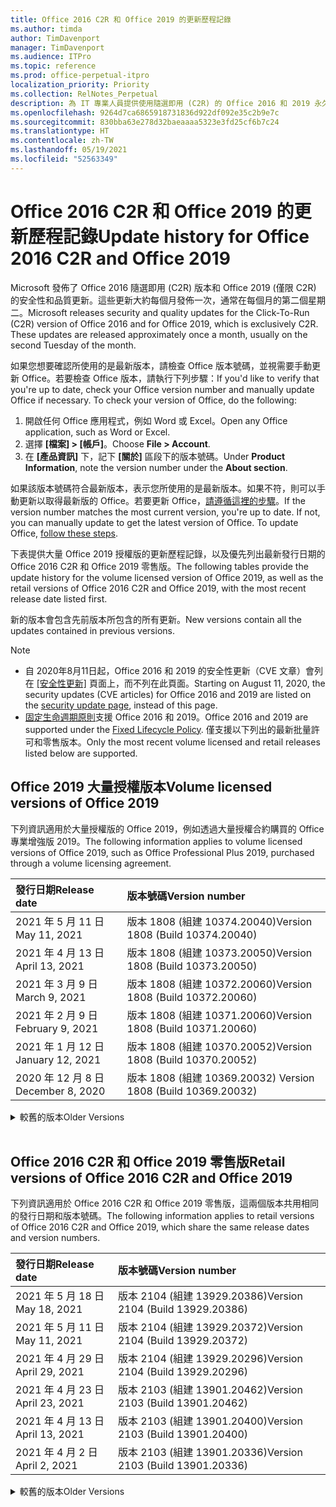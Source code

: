 ```yaml
---
title: Office 2016 C2R 和 Office 2019 的更新歷程記錄
ms.author: timda
author: TimDavenport
manager: TimDavenport
ms.audience: ITPro
ms.topic: reference
ms.prod: office-perpetual-itpro
localization_priority: Priority
ms.collection: RelNotes_Perpetual
description: 為 IT 專業人員提供使用隨選即用 (C2R) 的 Office 2016 和 2019 永久版本的更新歷程記錄
ms.openlocfilehash: 9264d7ca6865918731836d922df092e35c2b9e7c
ms.sourcegitcommit: 830bba63e278d32baeaaaa5323e3fd25cf6b7c24
ms.translationtype: HT
ms.contentlocale: zh-TW
ms.lasthandoff: 05/19/2021
ms.locfileid: "52563349"
---
```

# <a name="update-history-for-office-2016-c2r-and-office-2019"></a><span data-ttu-id="a645a-103">Office 2016 C2R 和 Office 2019 的更新歷程記錄</span><span class="sxs-lookup"><span data-stu-id="a645a-103">Update history for Office 2016 C2R and Office 2019</span></span>

<span data-ttu-id="a645a-p101">Microsoft 發佈了 Office 2016 隨選即用 (C2R) 版本和 Office 2019 (僅限 C2R) 的安全性和品質更新。這些更新大約每個月發佈一次，通常在每個月的第二個星期二。</span><span class="sxs-lookup"><span data-stu-id="a645a-p101">Microsoft releases security and quality updates for the Click-To-Run (C2R) version of Office 2016 and for Office 2019, which is exclusively C2R. These updates are released approximately once a month, usually on the second Tuesday of the month.</span></span>

<span data-ttu-id="a645a-p102">如果您想要確認所使用的是最新版本，請檢查 Office 版本號碼，並視需要手動更新 Office。若要檢查 Office 版本，請執行下列步驟：</span><span class="sxs-lookup"><span data-stu-id="a645a-p102">If you'd like to verify that you're up to date, check your Office version number and manually update Office if necessary. To check your version of Office, do the following:</span></span>

  1.    <span data-ttu-id="a645a-108">開啟任何 Office 應用程式，例如 Word 或 Excel。</span><span class="sxs-lookup"><span data-stu-id="a645a-108">Open any Office application, such as Word or Excel.</span></span>
  2.    <span data-ttu-id="a645a-109">選擇 **[檔案] > [帳戶]**。</span><span class="sxs-lookup"><span data-stu-id="a645a-109">Choose **File > Account**.</span></span>
  3.    <span data-ttu-id="a645a-110">在 **[產品資訊]** 下，記下 **[關於]** 區段下的版本號碼。</span><span class="sxs-lookup"><span data-stu-id="a645a-110">Under **Product Information**, note the version number under the **About section**.</span></span>

<span data-ttu-id="a645a-p103">如果該版本號碼符合最新版本，表示您所使用的是最新版本。如果不符，則可以手動更新以取得最新版的 Office。若要更新 Office，[請遵循這裡的步驟](https://support.office.com/article/2ab296f3-7f03-43a2-8e50-46de917611c5)。</span><span class="sxs-lookup"><span data-stu-id="a645a-p103">If the version number matches the most current version, you're up to date. If not, you can manually update to get the latest version of Office. To update Office, [follow these steps](https://support.office.com/article/2ab296f3-7f03-43a2-8e50-46de917611c5).</span></span>


<span data-ttu-id="a645a-114">下表提供大量 Office 2019 授權版的更新歷程記錄，以及優先列出最新發行日期的 Office 2016 C2R 和 Office 2019 零售版。</span><span class="sxs-lookup"><span data-stu-id="a645a-114">The following tables provide the update history for the volume licensed version of Office 2019, as well as the retail versions of Office 2016 C2R and Office 2019, with the most recent release date listed first.</span></span>

<span data-ttu-id="a645a-115">新的版本會包含先前版本所包含的所有更新。</span><span class="sxs-lookup"><span data-stu-id="a645a-115">New versions contain all the updates contained in previous versions.</span></span>


 > [!NOTE]
> - <span data-ttu-id="a645a-116">自 2020年8月11日起，Office 2016 和 2019 的安全性更新（CVE 文章）會列在 [[安全性更新]](./microsoft365-apps-security-updates.md) 頁面上，而不列在此頁面。</span><span class="sxs-lookup"><span data-stu-id="a645a-116">Starting on August 11, 2020, the security updates (CVE articles) for Office 2016 and 2019 are listed on the [security update page](./microsoft365-apps-security-updates.md), instead of this page.</span></span> 
> - <span data-ttu-id="a645a-117">[固定生命週期原則](/lifecycle/policies/fixed)支援 Office 2016 和 2019。</span><span class="sxs-lookup"><span data-stu-id="a645a-117">Office 2016 and 2019 are supported under the [Fixed Lifecycle Policy](/lifecycle/policies/fixed).</span></span> <span data-ttu-id="a645a-118">僅支援以下列出的最新批量許可和零售版本。</span><span class="sxs-lookup"><span data-stu-id="a645a-118">Only the most recent volume licensed and retail releases listed below are supported.</span></span>


## <a name="volume-licensed-versions-of-office-2019"></a><span data-ttu-id="a645a-119">Office 2019 大量授權版本</span><span class="sxs-lookup"><span data-stu-id="a645a-119">Volume licensed versions of Office 2019</span></span>
<span data-ttu-id="a645a-120">下列資訊適用於大量授權版的 Office 2019，例如透過大量授權合約購買的 Office 專業增強版 2019。</span><span class="sxs-lookup"><span data-stu-id="a645a-120">The following information applies to volume licensed versions of Office 2019, such as Office Professional Plus 2019, purchased through a volume licensing agreement.</span></span>

[//]: # (DO NOT REMOVE VL TABLE START)


|<span data-ttu-id="a645a-122">**發行日期**</span><span class="sxs-lookup"><span data-stu-id="a645a-122">**Release date**</span></span>|<span data-ttu-id="a645a-123">**版本號碼**</span><span class="sxs-lookup"><span data-stu-id="a645a-123">**Version number**</span></span>|
|:-----|:-----|
|<span data-ttu-id="a645a-124">2021 年 5 月 11 日</span><span class="sxs-lookup"><span data-stu-id="a645a-124">May 11, 2021</span></span>|<span data-ttu-id="a645a-125">版本 1808 (組建 10374.20040)</span><span class="sxs-lookup"><span data-stu-id="a645a-125">Version 1808 (Build 10374.20040)</span></span>|
|<span data-ttu-id="a645a-126">2021 年 4 月 13 日</span><span class="sxs-lookup"><span data-stu-id="a645a-126">April 13, 2021</span></span>|<span data-ttu-id="a645a-127">版本 1808 (組建 10373.20050)</span><span class="sxs-lookup"><span data-stu-id="a645a-127">Version 1808 (Build 10373.20050)</span></span>|
|<span data-ttu-id="a645a-128">2021 年 3 月 9 日</span><span class="sxs-lookup"><span data-stu-id="a645a-128">March 9, 2021</span></span>|<span data-ttu-id="a645a-129">版本 1808 (組建 10372.20060)</span><span class="sxs-lookup"><span data-stu-id="a645a-129">Version 1808 (Build 10372.20060)</span></span>|
|<span data-ttu-id="a645a-130">2021 年 2 月 9 日</span><span class="sxs-lookup"><span data-stu-id="a645a-130">February 9, 2021</span></span>|<span data-ttu-id="a645a-131">版本 1808 (組建 10371.20060)</span><span class="sxs-lookup"><span data-stu-id="a645a-131">Version 1808 (Build 10371.20060)</span></span>|
|<span data-ttu-id="a645a-132">2021 年 1 月 12 日</span><span class="sxs-lookup"><span data-stu-id="a645a-132">January 12, 2021</span></span>|<span data-ttu-id="a645a-133">版本 1808 (組建 10370.20052)</span><span class="sxs-lookup"><span data-stu-id="a645a-133">Version 1808 (Build 10370.20052)</span></span>|
|<span data-ttu-id="a645a-134">2020 年 12 月 8 日</span><span class="sxs-lookup"><span data-stu-id="a645a-134">December 8, 2020</span></span>|<span data-ttu-id="a645a-135">版本 1808 (組建 10369.20032) </span><span class="sxs-lookup"><span data-stu-id="a645a-135">Version 1808 (Build 10369.20032)</span></span>|


[//]: # (DO NOT REMOVE VL TABLE END)

<details>
<summary><span data-ttu-id="a645a-137">較舊的版本</span><span class="sxs-lookup"><span data-stu-id="a645a-137">Older Versions</span></span></summary>
 

[//]: # (DO NOT REMOVE VL OLD TABLE START)


|<span data-ttu-id="a645a-139">**發行日期**</span><span class="sxs-lookup"><span data-stu-id="a645a-139">**Release date**</span></span>|<span data-ttu-id="a645a-140">**版本號碼**</span><span class="sxs-lookup"><span data-stu-id="a645a-140">**Version number**</span></span>|
|:-----|:-----|
|<span data-ttu-id="a645a-141">2020 年 11 月 10 日</span><span class="sxs-lookup"><span data-stu-id="a645a-141">November 10, 2020</span></span>|<span data-ttu-id="a645a-142">版本 1808 (組建 10368.20035)</span><span class="sxs-lookup"><span data-stu-id="a645a-142">Version 1808 (Build 10368.20035)</span></span>|
|<span data-ttu-id="a645a-143">2020 年 10 月 13 日</span><span class="sxs-lookup"><span data-stu-id="a645a-143">October 13, 2020</span></span>|<span data-ttu-id="a645a-144">版本 1808 (組建 10367.20048)</span><span class="sxs-lookup"><span data-stu-id="a645a-144">Version 1808 (Build 10367.20048)</span></span>|
|<span data-ttu-id="a645a-145">2020 年 9 月 8 日</span><span class="sxs-lookup"><span data-stu-id="a645a-145">September 8, 2020</span></span>|<span data-ttu-id="a645a-146">版本 1808 (組建 10366.20016)</span><span class="sxs-lookup"><span data-stu-id="a645a-146">Version 1808 (Build 10366.20016)</span></span>|
|<span data-ttu-id="a645a-147">2020 年 8 月 11 日</span><span class="sxs-lookup"><span data-stu-id="a645a-147">August 11, 2020</span></span>|<span data-ttu-id="a645a-148">版本 1808 (組建 10364.20059)</span><span class="sxs-lookup"><span data-stu-id="a645a-148">Version 1808 (Build 10364.20059)</span></span>|
|<span data-ttu-id="a645a-149">2020 年 7 月 14 日</span><span class="sxs-lookup"><span data-stu-id="a645a-149">July 14, 2020</span></span>   |<span data-ttu-id="a645a-150">版本 1808 (組建 10363.20015)</span><span class="sxs-lookup"><span data-stu-id="a645a-150">Version 1808 (Build 10363.20015)</span></span>  |
|<span data-ttu-id="a645a-151">2020 年 6 月 9 日</span><span class="sxs-lookup"><span data-stu-id="a645a-151">June 9, 2020</span></span>   |<span data-ttu-id="a645a-152">版本 1808 (組建 10361.20002)</span><span class="sxs-lookup"><span data-stu-id="a645a-152">Version 1808 (Build 10361.20002)</span></span>  |
|<span data-ttu-id="a645a-153">2020 年 5 月 12 日</span><span class="sxs-lookup"><span data-stu-id="a645a-153">May 12, 2020</span></span>   |<span data-ttu-id="a645a-154">版本 1808 (組建 10359.20023)</span><span class="sxs-lookup"><span data-stu-id="a645a-154">Version 1808 (Build 10359.20023)</span></span>  |
|<span data-ttu-id="a645a-155">2020 年 4 月 14 日</span><span class="sxs-lookup"><span data-stu-id="a645a-155">April 14, 2020</span></span>   |<span data-ttu-id="a645a-156">版本 1808 (組建 10358.20061)</span><span class="sxs-lookup"><span data-stu-id="a645a-156">Version 1808 (Build 10358.20061)</span></span>  |
|<span data-ttu-id="a645a-157">2020 年 3 月 10 日</span><span class="sxs-lookup"><span data-stu-id="a645a-157">March 10, 2020</span></span>   |<span data-ttu-id="a645a-158">版本 1808 (組建 10357.20081)</span><span class="sxs-lookup"><span data-stu-id="a645a-158">Version 1808 (Build 10357.20081)</span></span>  |
|<span data-ttu-id="a645a-159">2020 年 2 月 11 日</span><span class="sxs-lookup"><span data-stu-id="a645a-159">February 11, 2020</span></span>   |<span data-ttu-id="a645a-160">版本 1808 (組建 10356.20006)</span><span class="sxs-lookup"><span data-stu-id="a645a-160">Version 1808 (Build 10356.20006)</span></span>  |


[//]: # (DO NOT REMOVE VL OLD TABLE END)

</details>


<br/>

## <a name="retail-versions-of-office-2016-c2r-and-office-2019"></a><span data-ttu-id="a645a-162">Office 2016 C2R 和 Office 2019 零售版</span><span class="sxs-lookup"><span data-stu-id="a645a-162">Retail versions of Office 2016 C2R and Office 2019</span></span>
<span data-ttu-id="a645a-163">下列資訊適用於 Office 2016 C2R 和 Office 2019 零售版，這兩個版本共用相同的發行日期和版本號碼。</span><span class="sxs-lookup"><span data-stu-id="a645a-163">The following information applies to retail versions of Office 2016 C2R and Office 2019, which share the same release dates and version numbers.</span></span>

[//]: # (DO NOT REMOVE RETAIL TABLE START)


|<span data-ttu-id="a645a-165">**發行日期**</span><span class="sxs-lookup"><span data-stu-id="a645a-165">**Release date**</span></span>|<span data-ttu-id="a645a-166">**版本號碼**</span><span class="sxs-lookup"><span data-stu-id="a645a-166">**Version number**</span></span>|
|:-----|:-----|
|<span data-ttu-id="a645a-167">2021 年 5 月 18 日</span><span class="sxs-lookup"><span data-stu-id="a645a-167">May 18, 2021</span></span>|<span data-ttu-id="a645a-168">版本 2104 (組建 13929.20386)</span><span class="sxs-lookup"><span data-stu-id="a645a-168">Version 2104 (Build 13929.20386)</span></span>|
|<span data-ttu-id="a645a-169">2021 年 5 月 11 日</span><span class="sxs-lookup"><span data-stu-id="a645a-169">May 11, 2021</span></span>|<span data-ttu-id="a645a-170">版本 2104 (組建 13929.20372)</span><span class="sxs-lookup"><span data-stu-id="a645a-170">Version 2104 (Build 13929.20372)</span></span>|
|<span data-ttu-id="a645a-171">2021 年 4 月 29 日</span><span class="sxs-lookup"><span data-stu-id="a645a-171">April 29, 2021</span></span>|<span data-ttu-id="a645a-172">版本 2104 (組建 13929.20296)</span><span class="sxs-lookup"><span data-stu-id="a645a-172">Version 2104 (Build 13929.20296)</span></span>|
|<span data-ttu-id="a645a-173">2021 年 4 月 23 日</span><span class="sxs-lookup"><span data-stu-id="a645a-173">April 23, 2021</span></span>|<span data-ttu-id="a645a-174">版本 2103 (組建 13901.20462)</span><span class="sxs-lookup"><span data-stu-id="a645a-174">Version 2103 (Build 13901.20462)</span></span>|
|<span data-ttu-id="a645a-175">2021 年 4 月 13 日</span><span class="sxs-lookup"><span data-stu-id="a645a-175">April 13, 2021</span></span>|<span data-ttu-id="a645a-176">版本 2103 (組建 13901.20400)</span><span class="sxs-lookup"><span data-stu-id="a645a-176">Version 2103 (Build 13901.20400)</span></span>|
|<span data-ttu-id="a645a-177">2021 年 4 月 2 日</span><span class="sxs-lookup"><span data-stu-id="a645a-177">April 2, 2021</span></span>|<span data-ttu-id="a645a-178">版本 2103 (組建 13901.20336)</span><span class="sxs-lookup"><span data-stu-id="a645a-178">Version 2103 (Build 13901.20336)</span></span>|


[//]: # (DO NOT REMOVE RETAIL TABLE END)

<details>
<summary><span data-ttu-id="a645a-180">較舊的版本</span><span class="sxs-lookup"><span data-stu-id="a645a-180">Older Versions</span></span></summary>
 

[//]: # (DO NOT REMOVE RETAIL OLD TABLE START)


|<span data-ttu-id="a645a-182">**發行日期**</span><span class="sxs-lookup"><span data-stu-id="a645a-182">**Release date**</span></span>|<span data-ttu-id="a645a-183">**版本號碼**</span><span class="sxs-lookup"><span data-stu-id="a645a-183">**Version number**</span></span>|
|:-----|:-----|
|<span data-ttu-id="a645a-184">2021 年 3 月 30 日</span><span class="sxs-lookup"><span data-stu-id="a645a-184">March 30, 2021</span></span>|<span data-ttu-id="a645a-185">版本 2103 (組建 13901.20312)</span><span class="sxs-lookup"><span data-stu-id="a645a-185">Version 2103 (Build 13901.20312)</span></span>|
|<span data-ttu-id="a645a-186">2021 年 3 月 18 日</span><span class="sxs-lookup"><span data-stu-id="a645a-186">March 18, 2021</span></span>|<span data-ttu-id="a645a-187">版本 2102 (組建 13801.20360)</span><span class="sxs-lookup"><span data-stu-id="a645a-187">Version 2102 (Build 13801.20360)</span></span>|
|<span data-ttu-id="a645a-188">2021 年 3 月 9 日</span><span class="sxs-lookup"><span data-stu-id="a645a-188">March 9, 2021</span></span>|<span data-ttu-id="a645a-189">版本 2102 (組建 13801.20294)</span><span class="sxs-lookup"><span data-stu-id="a645a-189">Version 2102 (Build 13801.20294)</span></span>|
|<span data-ttu-id="a645a-190">2021 年 3 月 1 日</span><span class="sxs-lookup"><span data-stu-id="a645a-190">March 1, 2021</span></span>|<span data-ttu-id="a645a-191">版本 2102 (組建 13801.20266)</span><span class="sxs-lookup"><span data-stu-id="a645a-191">Version 2102 (Build 13801.20266)</span></span>|
|<span data-ttu-id="a645a-192">2021 年 2 月 16 日</span><span class="sxs-lookup"><span data-stu-id="a645a-192">February 16, 2021</span></span>|<span data-ttu-id="a645a-193">版本 2101 (組建 13628.20448)</span><span class="sxs-lookup"><span data-stu-id="a645a-193">Version 2101 (Build 13628.20448)</span></span>|
|<span data-ttu-id="a645a-194">2021 年 2 月 9 日</span><span class="sxs-lookup"><span data-stu-id="a645a-194">February 9, 2021</span></span>|<span data-ttu-id="a645a-195">版本 2101 (組建 13628.20380)</span><span class="sxs-lookup"><span data-stu-id="a645a-195">Version 2101 (Build 13628.20380)</span></span>|
|<span data-ttu-id="a645a-196">2021 年 1 月 26 日</span><span class="sxs-lookup"><span data-stu-id="a645a-196">January 26, 2021</span></span>|<span data-ttu-id="a645a-197">版本 2101 (組建 13628.20274)</span><span class="sxs-lookup"><span data-stu-id="a645a-197">Version 2101 (Build 13628.20274)</span></span>|
|<span data-ttu-id="a645a-198">2021 年 1 月 21 日</span><span class="sxs-lookup"><span data-stu-id="a645a-198">January 21, 2021</span></span>|<span data-ttu-id="a645a-199">版本 2012 (組建 13530.20440)</span><span class="sxs-lookup"><span data-stu-id="a645a-199">Version 2012 (Build 13530.20440)</span></span>|
|<span data-ttu-id="a645a-200">2021 年 1 月 12 日</span><span class="sxs-lookup"><span data-stu-id="a645a-200">January 12, 2021</span></span>|<span data-ttu-id="a645a-201">版本 2012 (組建 13530.20376)</span><span class="sxs-lookup"><span data-stu-id="a645a-201">Version 2012 (Build 13530.20376)</span></span>|
|<span data-ttu-id="a645a-202">2021 年 1 月 5 日</span><span class="sxs-lookup"><span data-stu-id="a645a-202">January 5, 2021</span></span>|<span data-ttu-id="a645a-203">版本 2012 (組建 13530.20316)</span><span class="sxs-lookup"><span data-stu-id="a645a-203">Version 2012 (Build 13530.20316)</span></span>|
|<span data-ttu-id="a645a-204">2020 年 12 月 21 日</span><span class="sxs-lookup"><span data-stu-id="a645a-204">December 21, 2020</span></span>|<span data-ttu-id="a645a-205">版本 2011 (組建 13426.20404)</span><span class="sxs-lookup"><span data-stu-id="a645a-205">Version 2011 (Build 13426.20404)</span></span>|
|<span data-ttu-id="a645a-206">2020 年 12 月 8 日</span><span class="sxs-lookup"><span data-stu-id="a645a-206">December 8, 2020</span></span>|<span data-ttu-id="a645a-207">版本 2011 (組建 13426.20332) </span><span class="sxs-lookup"><span data-stu-id="a645a-207">Version 2011 (Build 13426.20332)</span></span>|
|<span data-ttu-id="a645a-208">2020 年 12 月 2 日</span><span class="sxs-lookup"><span data-stu-id="a645a-208">December 2, 2020</span></span>|<span data-ttu-id="a645a-209">版本 2011 (組建 13426.20308)</span><span class="sxs-lookup"><span data-stu-id="a645a-209">Version 2011 (Build 13426.20308)</span></span>|
|<span data-ttu-id="a645a-210">2020 年 11 月 30 日</span><span class="sxs-lookup"><span data-stu-id="a645a-210">November 30, 2020</span></span>|<span data-ttu-id="a645a-211">版本 2011 (組建 13426.20294)</span><span class="sxs-lookup"><span data-stu-id="a645a-211">Version 2011 (Build 13426.20294)</span></span>|
|<span data-ttu-id="a645a-212">2020 年 11 月 23 日</span><span class="sxs-lookup"><span data-stu-id="a645a-212">November 23, 2020</span></span>|<span data-ttu-id="a645a-213">版本 2011 (組建 13426.20274)</span><span class="sxs-lookup"><span data-stu-id="a645a-213">Version 2011 (Build 13426.20274)</span></span>|
|<span data-ttu-id="a645a-214">2020 年 11 月 17 日</span><span class="sxs-lookup"><span data-stu-id="a645a-214">November 17, 2020</span></span>|<span data-ttu-id="a645a-215">版本 2010 (組建 13328.20408)</span><span class="sxs-lookup"><span data-stu-id="a645a-215">Version 2010 (Build 13328.20408)</span></span>|
|<span data-ttu-id="a645a-216">2020 年 11 月 10 日</span><span class="sxs-lookup"><span data-stu-id="a645a-216">November 10, 2020</span></span>|<span data-ttu-id="a645a-217">版本 2010 (組建 13328.20356)</span><span class="sxs-lookup"><span data-stu-id="a645a-217">Version 2010 (Build 13328.20356)</span></span>|
|<span data-ttu-id="a645a-218">2020 年 10 月 27 日</span><span class="sxs-lookup"><span data-stu-id="a645a-218">October 27, 2020</span></span>|<span data-ttu-id="a645a-219">版本 2010 (組建 13328.20292)</span><span class="sxs-lookup"><span data-stu-id="a645a-219">Version 2010 (Build 13328.20292)</span></span>|
|<span data-ttu-id="a645a-220">2020 年 10 月 21 日</span><span class="sxs-lookup"><span data-stu-id="a645a-220">October 21, 2020</span></span>|<span data-ttu-id="a645a-221">版本 2009 (組建 13231.20418)</span><span class="sxs-lookup"><span data-stu-id="a645a-221">Version 2009 (Build 13231.20418)</span></span>|
|<span data-ttu-id="a645a-222">2020 年 10 月 13 日</span><span class="sxs-lookup"><span data-stu-id="a645a-222">October 13, 2020</span></span>|<span data-ttu-id="a645a-223">版本 2009 (組建 13231.20390)</span><span class="sxs-lookup"><span data-stu-id="a645a-223">Version 2009 (Build 13231.20390)</span></span>|
|<span data-ttu-id="a645a-224">2020 年 10 月 8 日</span><span class="sxs-lookup"><span data-stu-id="a645a-224">October 8, 2020</span></span>|<span data-ttu-id="a645a-225">版本 2009 (組建 13231.20368)</span><span class="sxs-lookup"><span data-stu-id="a645a-225">Version 2009 (Build 13231.20368)</span></span>|
|<span data-ttu-id="a645a-226">2020 年 9 月 28 日</span><span class="sxs-lookup"><span data-stu-id="a645a-226">September 28, 2020</span></span>|<span data-ttu-id="a645a-227">版本 2009 (組建 13231.20262)</span><span class="sxs-lookup"><span data-stu-id="a645a-227">Version 2009 (Build 13231.20262)</span></span>|
|<span data-ttu-id="a645a-228">2020 年 9 月 22 日</span><span class="sxs-lookup"><span data-stu-id="a645a-228">September 22, 2020</span></span>|<span data-ttu-id="a645a-229">版本 2008 (組建 13127.20508)</span><span class="sxs-lookup"><span data-stu-id="a645a-229">Version 2008 (Build 13127.20508)</span></span>|
|<span data-ttu-id="a645a-230">2020 年 9 月 9 日</span><span class="sxs-lookup"><span data-stu-id="a645a-230">September 9, 2020</span></span>|<span data-ttu-id="a645a-231">版本 2008 (組建 13127.20408)</span><span class="sxs-lookup"><span data-stu-id="a645a-231">Version 2008 (Build 13127.20408)</span></span>|
|<span data-ttu-id="a645a-232">2020 年 8 月 31 日</span><span class="sxs-lookup"><span data-stu-id="a645a-232">August 31, 2020</span></span>|<span data-ttu-id="a645a-233">版本 2008 (組建 13127.20296)</span><span class="sxs-lookup"><span data-stu-id="a645a-233">Version 2008 (Build 13127.20296)</span></span>|
|<span data-ttu-id="a645a-234">2020 年 8 月 25 日</span><span class="sxs-lookup"><span data-stu-id="a645a-234">August 25, 2020</span></span>|<span data-ttu-id="a645a-235">版本 2007 (組建 13029.20460)</span><span class="sxs-lookup"><span data-stu-id="a645a-235">Version 2007 (Build 13029.20460)</span></span>|
|<span data-ttu-id="a645a-236">2020 年 8 月 11 日</span><span class="sxs-lookup"><span data-stu-id="a645a-236">August 11, 2020</span></span>|<span data-ttu-id="a645a-237">版本 2007 (組建 13029.20344)</span><span class="sxs-lookup"><span data-stu-id="a645a-237">Version 2007 (Build 13029.20344)</span></span>|
|<span data-ttu-id="a645a-238">2020 年 7 月 30 日</span><span class="sxs-lookup"><span data-stu-id="a645a-238">July 30, 2020</span></span>|<span data-ttu-id="a645a-239">版本 2007 (組建 13029.20308)</span><span class="sxs-lookup"><span data-stu-id="a645a-239">Version 2007 (Build 13029.20308)</span></span>  |
|<span data-ttu-id="a645a-240">2020 年 7 月 28 日</span><span class="sxs-lookup"><span data-stu-id="a645a-240">July 28, 2020</span></span>|<span data-ttu-id="a645a-241">版本 2006 (組建 13001.20498)</span><span class="sxs-lookup"><span data-stu-id="a645a-241">Version 2006 (Build 13001.20498)</span></span>  |
|<span data-ttu-id="a645a-242">2020 年 7 月 14 日</span><span class="sxs-lookup"><span data-stu-id="a645a-242">July 14, 2020</span></span>|<span data-ttu-id="a645a-243">版本 2006 (組建13001.20384)</span><span class="sxs-lookup"><span data-stu-id="a645a-243">Version 2006 (Build 13001.20384)</span></span>  |
|<span data-ttu-id="a645a-244">2020 年 6 月 30 日</span><span class="sxs-lookup"><span data-stu-id="a645a-244">June 30, 2020</span></span>|<span data-ttu-id="a645a-245">版本 2006 (組建 13001.20266)</span><span class="sxs-lookup"><span data-stu-id="a645a-245">Version 2006 (Build 13001.20266)</span></span>  |
|<span data-ttu-id="a645a-246">2020 年 6 月 24 日</span><span class="sxs-lookup"><span data-stu-id="a645a-246">June 24, 2020</span></span>|<span data-ttu-id="a645a-247">版本 2005 (組建 12827.20470)</span><span class="sxs-lookup"><span data-stu-id="a645a-247">Version 2005 (Build 12827.20470)</span></span>  |
|<span data-ttu-id="a645a-248">2020 年 6 月 9 日</span><span class="sxs-lookup"><span data-stu-id="a645a-248">June 9, 2020</span></span>|<span data-ttu-id="a645a-249">版本 2005 (組建 12827.20336)</span><span class="sxs-lookup"><span data-stu-id="a645a-249">Version 2005 (Build 12827.20336)</span></span>  |
|<span data-ttu-id="a645a-250">2020 年 6 月 2 日</span><span class="sxs-lookup"><span data-stu-id="a645a-250">June 2, 2020</span></span>|<span data-ttu-id="a645a-251">版本 2005 (組建 12827.20268)</span><span class="sxs-lookup"><span data-stu-id="a645a-251">Version 2005 (Build 12827.20268)</span></span>  |
|<span data-ttu-id="a645a-252">2020 年 5 月 21 日</span><span class="sxs-lookup"><span data-stu-id="a645a-252">May 21, 2020</span></span>|<span data-ttu-id="a645a-253">版本 2004 (組建 12730.20352)</span><span class="sxs-lookup"><span data-stu-id="a645a-253">Version 2004 (Build 12730.20352)</span></span>  |
|<span data-ttu-id="a645a-254">2020 年 5 月 12 日</span><span class="sxs-lookup"><span data-stu-id="a645a-254">May 12, 2020</span></span>|<span data-ttu-id="a645a-255">版本 2004 (組建 12730.20270)</span><span class="sxs-lookup"><span data-stu-id="a645a-255">Version 2004 (Build 12730.20270)</span></span>  |
|<span data-ttu-id="a645a-256">2020 年 5 月 4 日</span><span class="sxs-lookup"><span data-stu-id="a645a-256">May 4, 2020</span></span>|<span data-ttu-id="a645a-257">版本 2004 (組建 12730.20250)</span><span class="sxs-lookup"><span data-stu-id="a645a-257">Version 2004 (Build 12730.20250)</span></span>  |
|<span data-ttu-id="a645a-258">2020 年 4 月 29 日</span><span class="sxs-lookup"><span data-stu-id="a645a-258">April 29, 2020</span></span>|<span data-ttu-id="a645a-259">版本 2004 (組建 12730.20236)</span><span class="sxs-lookup"><span data-stu-id="a645a-259">Version 2004 (Build 12730.20236)</span></span>  |
|<span data-ttu-id="a645a-260">2020 年 4 月 15 日</span><span class="sxs-lookup"><span data-stu-id="a645a-260">April 15, 2020</span></span>|<span data-ttu-id="a645a-261">版本 2003 (組建 12624.20466)</span><span class="sxs-lookup"><span data-stu-id="a645a-261">Version 2003 (Build 12624.20466)</span></span>  |
|<span data-ttu-id="a645a-262">2020 年 4 月 14 日</span><span class="sxs-lookup"><span data-stu-id="a645a-262">April 14, 2020</span></span>|<span data-ttu-id="a645a-263">版本 2003 (組建 12624.20442)</span><span class="sxs-lookup"><span data-stu-id="a645a-263">Version 2003 (Build 12624.20442)</span></span>  |
|<span data-ttu-id="a645a-264">2020 年 3 月 31 日</span><span class="sxs-lookup"><span data-stu-id="a645a-264">March 31, 2020</span></span>|<span data-ttu-id="a645a-265">版本 2003 (組建 12624.20382)</span><span class="sxs-lookup"><span data-stu-id="a645a-265">Version 2003 (Build 12624.20382)</span></span>  |
|<span data-ttu-id="a645a-266">2020 年 3 月 25 日</span><span class="sxs-lookup"><span data-stu-id="a645a-266">March 25, 2020</span></span>|<span data-ttu-id="a645a-267">版本 2003 (組建 12624.20320)</span><span class="sxs-lookup"><span data-stu-id="a645a-267">Version 2003 (Build 12624.20320)</span></span>  |
|<span data-ttu-id="a645a-268">2020 年 3 月 10 日</span><span class="sxs-lookup"><span data-stu-id="a645a-268">March 10, 2020</span></span>|<span data-ttu-id="a645a-269">版本 2002 (組建 12527.20278)</span><span class="sxs-lookup"><span data-stu-id="a645a-269">Version 2002 (Build 12527.20278)</span></span>  |
|<span data-ttu-id="a645a-270">2020 年 3 月 1 日</span><span class="sxs-lookup"><span data-stu-id="a645a-270">March 1, 2020</span></span>   |<span data-ttu-id="a645a-271">版本 2002 (組建 12527.20242)</span><span class="sxs-lookup"><span data-stu-id="a645a-271">Version 2002 (Build 12527.20242)</span></span>  |


[//]: # (DO NOT REMOVE RETAIL OLD TABLE END)


</details>